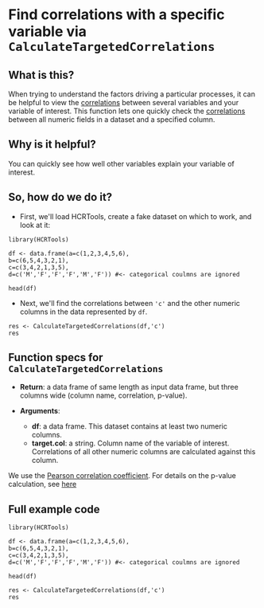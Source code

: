 # Find correlations with a specific variable via ``CalculateTargetedCorrelations``

## What is this?

When trying to understand the factors driving a particular processes, it can be helpful to view the [correlations](https://en.wikipedia.org/wiki/Pearson_product-moment_correlation_coefficient) between several variables and your variable of interest. This function lets one quickly check the [correlations](https://en.wikipedia.org/wiki/Pearson_product-moment_correlation_coefficient) between all numeric fields in a dataset and a specified column.

## Why is it helpful?

You can quickly see how well other variables explain your variable of interest.

## So, how do we do it?

* First, we'll load HCRTools, create a fake dataset on which to work, and look at it:

```{r}
library(HCRTools)

df <- data.frame(a=c(1,2,3,4,5,6),
b=c(6,5,4,3,2,1),
c=c(3,4,2,1,3,5),
d=c('M','F','F','F','M','F')) #<- categorical coulmns are ignored

head(df)
```

* Next, we'll find the correlations between `'c'` and the other numeric columns in the data represented by `df`.

```{r}
res <- CalculateTargetedCorrelations(df,'c')
res
```

## Function specs for ``CalculateTargetedCorrelations``

- __Return__: a data frame of same length as input data frame, but three columns wide (column name, correlation, p-value).

- __Arguments__:
    - __df__: a data frame. This dataset contains at least two numeric columns.
    - __target.col__: a string. Column name of the variable of interest. Correlations of all other numeric columns are calculated against this column. 
    
We use the [Pearson correlation coefficient](https://stat.ethz.ch/R-manual/R-devel/library/stats/html/cor.html).
For details on the p-value calculation, see [here](https://stat.ethz.ch/R-manual/R-devel/library/stats/html/cor.test.html)

## Full example code

```{r}
library(HCRTools)

df <- data.frame(a=c(1,2,3,4,5,6),
b=c(6,5,4,3,2,1),
c=c(3,4,2,1,3,5),
d=c('M','F','F','F','M','F')) #<- categorical coulmns are ignored

head(df)

res <- CalculateTargetedCorrelations(df,'c')
res
```